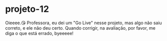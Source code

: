 # projeto-12
Oieeee.😘
Professora, eu dei um "Go Live" nesse projeto, mas algo não saiu correto, e ele não deu certo. 
Quando corrigir, na avaliação, por favor, me diga o que está errado, byeeeee!
